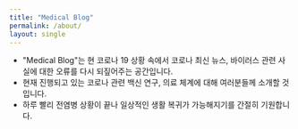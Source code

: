 ```yaml
--- 
title: "Medical Blog" 
permalink: /about/ 
layout: single 
--- 
```



- "Medical Blog"는 현 코로나 19 상황 속에서 코로나 최신 뉴스, 바이러스 관련 사실에 대한 오류를 다시 되짚어주는 공간입니다. 
- 현재 진행되고 있는 코로나 관련 백신 연구, 의료 체계에 대해 여러분들께 소개할 것입니다. 
- 하루 빨리 전염병 상황이 끝나 일상적인 생활 복귀가 가능해지기를 간절히 기원합니다. 
